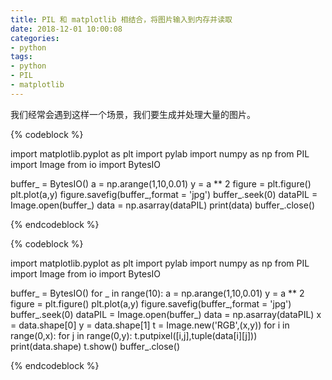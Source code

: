 ```yaml
---
title: PIL 和 matplotlib 相结合，将图片输入到内存并读取
date: 2018-12-01 10:00:08
categories:
- python
tags:
- python
- PIL
- matplotlib
---
```

我们经常会遇到这样一个场景，我们要生成并处理大量的图片。
<!-- more -->
{% codeblock %}

import matplotlib.pyplot as plt
import pylab
import numpy as np
from PIL import Image
from io import BytesIO

buffer_ = BytesIO()
a = np.arange(1,10,0.01)
y = a ** 2
figure = plt.figure()
plt.plot(a,y)
figure.savefig(buffer_,format = 'jpg')
buffer_.seek(0)
dataPIL = Image.open(buffer_)
data = np.asarray(dataPIL)
print(data)
buffer_.close()

{% endcodeblock %}


{% codeblock %}

import matplotlib.pyplot as plt
import pylab
import numpy as np
from PIL import Image
from io import BytesIO

buffer_ = BytesIO()
for _ in range(10):
    a = np.arange(1,10,0.01)
    y = a ** 2
    figure = plt.figure()
    plt.plot(a,y)
    figure.savefig(buffer_,format = 'jpg')
buffer_.seek(0)
dataPIL = Image.open(buffer_)
data = np.asarray(dataPIL)
x = data.shape[0]
y = data.shape[1]
t = Image.new('RGB',(x,y))
for i in range(0,x):
    for j in range(0,y):
        t.putpixel([i,j],tuple(data[i][j]))
print(data.shape)
t.show()
buffer_.close()

{% endcodeblock %}